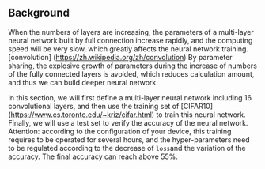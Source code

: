 ﻿## Background

When the numbers of layers are increasing, the parameters of a multi-layer neural network built by full connection increase rapidly, and the computing speed will be very slow, which greatly affects the neural network training. [convolution] (https://zh.wikipedia.org/zh/convolution) By parameter sharing, the explosive growth of parameters during the increase of numbers of the fully connected layers is avoided, which reduces calculation amount, and thus we can build deeper neural network.

In this section, we will first define a multi-layer neural network including 16 convolutional layers, and then use the training set of [CIFAR10] (https://www.cs.toronto.edu/~kriz/cifar.html) to train this neural network. Finally, we will use a test set to verify the accuracy of the neural network. Attention: according to the configuration of your device, this training requires to be operated for several hours, and the hyper-parameters need to be regulated according to the decrease of `loss`and the variation of the accuracy. The final accuracy can reach above 55%.
